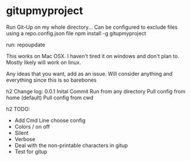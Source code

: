 gitupmyproject
==============

Run Git-Up on my whole directory...
Can be configured to exclude files using a repo.config.json file
npm install -g gitupmyproject

run: repoupdate

This works on Mac OSX. I haven't tired it on windows and don't plan to. Mostly likely will work on linux.

Any ideas that you want, add as an issue. Will consider anything and everything since this is so barebones

h2 Change log:
0.0.1
Inital Commit 
Run from any directory
Pull config from home (default)
Pull config from cwd


h2 TODO: 
+ Add Cmd Line choose config
+ Colors / on off
+ Silent
+ Verbose
+ Deal with the non-printable characters in gitup
+ Test for gitup
